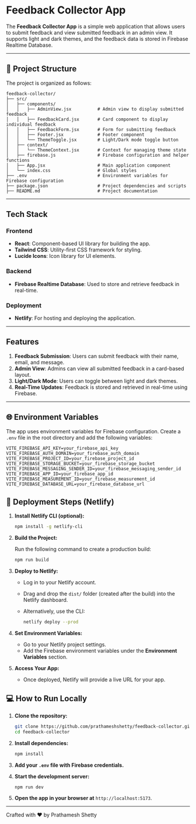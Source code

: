 # Feedback Collector App

The **Feedback Collector App** is a simple web application that allows users to submit feedback and view submitted feedback in an admin view. It supports light and dark themes, and the feedback data is stored in Firebase Realtime Database.

---

## 📁 Project Structure

The project is organized as follows:

```
feedback-collector/
├── src/
│   ├── components/
│   │   ├── AdminView.jsx          # Admin view to display submitted feedback
│   │   ├── FeedbackCard.jsx       # Card component to display individual feedback
│   │   ├── FeedbackForm.jsx       # Form for submitting feedback
│   │   ├── Footer.jsx             # Footer component
│   │   └── ThemeToggle.jsx        # Light/Dark mode toggle button
│   ├── context/
│   │   └── ThemeContext.jsx       # Context for managing theme state
│   ├── firebase.js                # Firebase configuration and helper functions
│   ├── App.jsx                    # Main application component
│   └── index.css                  # Global styles
├── .env                           # Environment variables for Firebase configuration
├── package.json                   # Project dependencies and scripts
├── README.md                      # Project documentation
```

---

## Tech Stack

### Frontend

- **React**: Component-based UI library for building the app.
- **Tailwind CSS**: Utility-first CSS framework for styling.
- **Lucide Icons**: Icon library for UI elements.

### Backend

- **Firebase Realtime Database**: Used to store and retrieve feedback in real-time.

### Deployment

- **Netlify**: For hosting and deploying the application.

---

## Features

1. **Feedback Submission**: Users can submit feedback with their name, email, and message.
2. **Admin View**: Admins can view all submitted feedback in a card-based layout.
3. **Light/Dark Mode**: Users can toggle between light and dark themes.
4. **Real-Time Updates**: Feedback is stored and retrieved in real-time using Firebase.

---

## 🌐 Environment Variables

The app uses environment variables for Firebase configuration. Create a `.env` file in the root directory and add the following variables:

```env
VITE_FIREBASE_API_KEY=your_firebase_api_key
VITE_FIREBASE_AUTH_DOMAIN=your_firebase_auth_domain
VITE_FIREBASE_PROJECT_ID=your_firebase_project_id
VITE_FIREBASE_STORAGE_BUCKET=your_firebase_storage_bucket
VITE_FIREBASE_MESSAGING_SENDER_ID=your_firebase_messaging_sender_id
VITE_FIREBASE_APP_ID=your_firebase_app_id
VITE_FIREBASE_MEASUREMENT_ID=your_firebase_measurement_id
VITE_FIREBASE_DATABASE_URL=your_firebase_database_url
```

## 🚀 Deployment Steps (Netlify)

1. **Install Netlify CLI (optional):**

    ```bash
    npm install -g netlify-cli
    ```

2. **Build the Project:**

    Run the following command to create a production build:

    ```bash
    npm run build
    ```

3. **Deploy to Netlify:**

    - Log in to your Netlify account.
    - Drag and drop the `dist/` folder (created after the build) into the Netlify dashboard.
    - Alternatively, use the CLI:

        ```bash
        netlify deploy --prod
        ```

4. **Set Environment Variables:**

    - Go to your Netlify project settings.
    - Add the Firebase environment variables under the **Environment Variables** section.

5. **Access Your App:**

    - Once deployed, Netlify will provide a live URL for your app.

## 💻 How to Run Locally

1. **Clone the repository:**

    ```bash
    git clone https://github.com/prathameshshetty/feedback-collector.git
    cd feedback-collector
    ```

2. **Install dependencies:**

    ```bash
    npm install
    ```

3. **Add your `.env` file with Firebase credentials.**

4. **Start the development server:**

    ```bash
    npm run dev
    ```

5. **Open the app in your browser at** `http://localhost:5173`.

---

Crafted with ❤️ by Prathamesh Shetty
